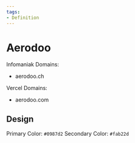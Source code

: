 ```yaml
---
tags:
- Definition
---
```

# Aerodoo

Infomaniak Domains:

- aerodoo.ch

Vercel Domains:

- aerodoo.com

## Design

Primary Color: `#0987d2`
Secondary Color: `#fab22d`